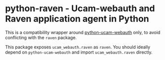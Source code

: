 # python-raven - Ucam-webauth and Raven application agent in Python

This is a compatibility wrapper around
[python-ucam-webauth](https://github.com/danielrichman/python-ucam-webauth)
only, to avoid conflicting with the `raven` package.

This package exposes `ucam_webauth.raven` as `raven`. You should ideally depend
on `python-ucam-webauth` and import `ucam_webauth.raven` directly.
